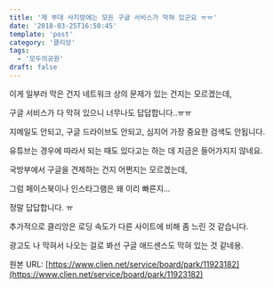 ```yaml
---
title: '제 부대 사지방에는 모든 구글 서비스가 막혀 있군요 ㅠㅠ'
date: '2018-03-25T16:50:45'
template: 'post'
category: '클리앙'
tags: 
  - '모두의공원'
draft: false
---
```


이게 일부러 막은 건지 네트워크 상의 문제가 있는 건지는 모르겠는데,

  

구글 서비스가 다 막혀 있으니 너무나도 답답합니다..ㅠㅠ

  

지메일도 안되고, 구글 드라이브도 안되고, 심지어 가장 중요한 검색도 안됩니다.

  

유튜브는 경우에 따라서 되는 때도 있다고는 하는 데 지금은 들어가지지 않네요.

  

국방부에서 구글을 견제하는 건지 어쩐지는 모르겠는데,

  

그럼 페이스북이나 인스타그램은 왜 이리 빠른지... 

  

정말 답답합니다. ㅠ

  

추가적으로 클리앙은 로딩 속도가 다른 사이트에 비해 좀 느린 것 같습니다.

  

광고도 나 막혀서 나오는 걸로 봐선 구글 애드센스도 막혀 있는 것 같네용.

원본 URL: [https://www.clien.net/service/board/park/11923182](https://www.clien.net/service/board/park/11923182)